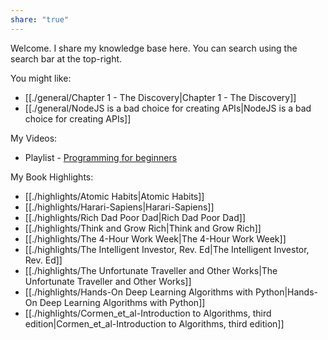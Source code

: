 ```yaml
---
share: "true"
---
```


Welcome. I share my knowledge base here. You can search using the search bar at the top-right. 

You might like:
- [[./general/Chapter 1 - The Discovery|Chapter 1 - The Discovery]]
- [[./general/NodeJS is a bad choice for creating APIs|NodeJS is a bad choice for creating APIs]]

My Videos: 
- Playlist - [Programming for beginners](https://www.youtube.com/playlist?list=PLsYYKno-jo0J0xP1sNZeYC4Zn-Qg2H-pM)

My Book Highlights:
- [[./highlights/Atomic Habits|Atomic Habits]]
- [[./highlights/Harari-Sapiens|Harari-Sapiens]]
- [[./highlights/Rich Dad Poor Dad|Rich Dad Poor Dad]]
- [[./highlights/Think and Grow Rich|Think and Grow Rich]]
- [[./highlights/The 4-Hour Work Week|The 4-Hour Work Week]]
- [[./highlights/The Intelligent Investor, Rev. Ed|The Intelligent Investor, Rev. Ed]]
- [[./highlights/The Unfortunate Traveller and Other Works|The Unfortunate Traveller and Other Works]]
- [[./highlights/Hands-On Deep Learning Algorithms with Python|Hands-On Deep Learning Algorithms with Python]]
- [[./highlights/Cormen_et_al-Introduction to Algorithms, third edition|Cormen_et_al-Introduction to Algorithms, third edition]]
